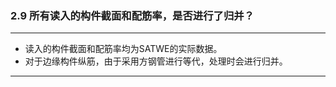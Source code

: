 ﻿### 2.9  所有读入的构件截面和配筋率，是否进行了归并？

---

* 读入的构件截面和配筋率均为SATWE的实际数据。
* 对于边缘构件纵筋，由于采用方钢管进行等代，处理时会进行归并。

---

